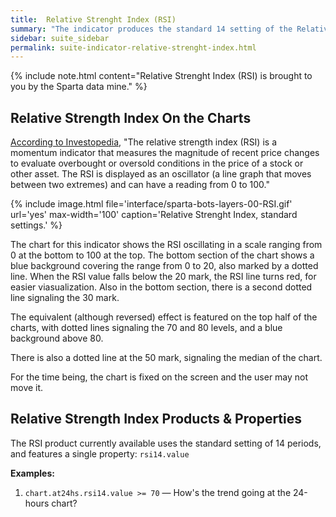 ```yaml
---
title:  Relative Strenght Index (RSI)
summary: "The indicator produces the standard 14 setting of the Relative Strenght Index."
sidebar: suite_sidebar
permalink: suite-indicator-relative-strenght-index.html
---
```


{% include note.html content="Relative Strenght Index (RSI) is brought to you by the Sparta data mine." %}

## Relative Strength Index On the Charts

<a href="https://www.investopedia.com/terms/r/rsi.asp" rel="nofollow" rel="noopener" target="_blank">According to Investopedia</a>, "The relative strength index (RSI) is a momentum indicator that measures the magnitude of recent price changes to evaluate overbought or oversold conditions in the price of a stock or other asset. The RSI is displayed as an oscillator (a line graph that moves between two extremes) and can have a reading from 0 to 100."

{% include image.html file='interface/sparta-bots-layers-00-RSI.gif' url='yes' max-width='100' caption='Relative Strenght Index, standard settings.' %}

The chart for this indicator shows the RSI oscillating in a scale ranging from 0 at the bottom to 100 at the top. The bottom section of the chart shows a blue background covering the range from 0 to 20, also marked by a dotted line. When the RSI value falls below the 20 mark, the RSI line turns red, for easier viasualization. Also in the bottom section, there is a second dotted line signaling the 30 mark.

The equivalent (although reversed) effect is featured on the top half of the charts, with dotted lines signaling the 70 and 80 levels, and a blue background above 80.

There is also a dotted line at the 50 mark, signaling the median of the chart.

For the time being, the chart is fixed on the screen and the user may not move it.

## Relative Strength Index Products & Properties

The RSI product currently available uses the standard setting of 14 periods, and features a single property: ```rsi14.value```

**Examples:**

1. ```chart.at24hs.rsi14.value >= 70``` — How's the trend going at the 24-hours chart?
